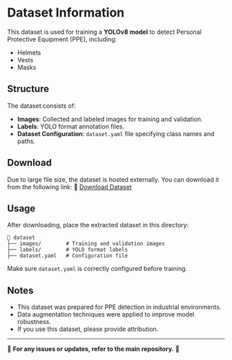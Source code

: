 # Dataset Information

This dataset is used for training a **YOLOv8 model** to detect Personal Protective Equipment (PPE), including:
- Helmets
- Vests
- Masks

## Structure
The dataset consists of:
- **Images**: Collected and labeled images for training and validation.
- **Labels**: YOLO format annotation files.
- **Dataset Configuration**: `dataset.yaml` file specifying class names and paths.

## Download
Due to large file size, the dataset is hosted externally. You can download it from the following link:
🔗 [Download Dataset](https://your-dataset-link.com)

## Usage
After downloading, place the extracted dataset in this directory:
```
📂 dataset
├── images/        # Training and validation images
├── labels/        # YOLO format labels
├── dataset.yaml   # Configuration file
```

Make sure `dataset.yaml` is correctly configured before training.

## Notes
- This dataset was prepared for PPE detection in industrial environments.
- Data augmentation techniques were applied to improve model robustness.
- If you use this dataset, please provide attribution.

---

📌 **For any issues or updates, refer to the main repository.** 🚀
